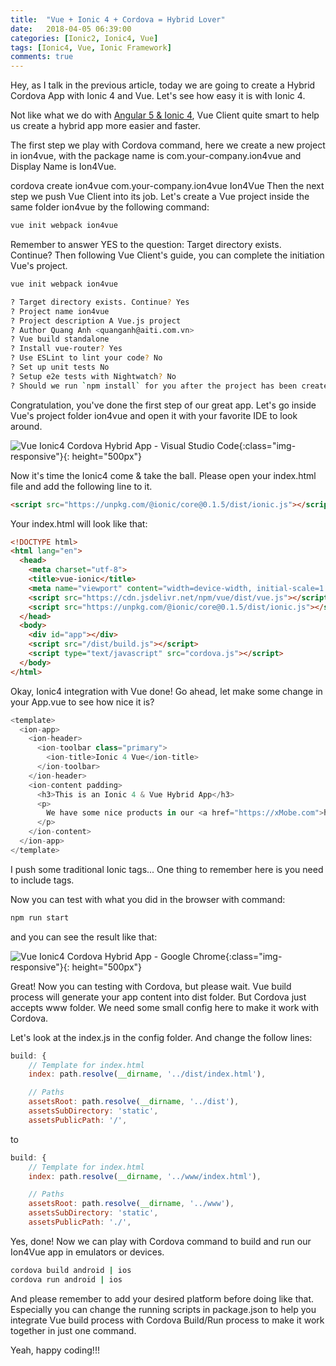 ```yaml
---
title:  "Vue + Ionic 4 + Cordova = Hybrid Lover"
date:   2018-04-05 06:39:00
categories: [Ionic2, Ionic4, Vue]
tags: [Ionic4, Vue, Ionic Framework]
comments: true
---
```


Hey, as I talk in the previous article, today we are going to create a Hybrid Cordova App with Ionic 4 and Vue. Let's see how easy it is with Ionic 4.

Not like what we do with [Angular 5 & Ionic 4][experiencing-ionic4-angular5-project-rc], Vue Client quite smart to help us create a hybrid app more easier and faster.

The first step we play with Cordova command, here we create a new project in ion4vue, with the package name is com.your-company.ion4vue and Display Name is Ion4Vue.

cordova create ion4vue com.your-company.ion4vue Ion4Vue
Then the next step we push Vue Client into its job. Let's create a Vue project inside the same folder ion4vue by the following command:

```bash
vue init webpack ion4vue
```

Remember to answer YES to the question: Target directory exists. Continue? Then following Vue Client's guide, you can complete the initiation Vue's project.

```bash
vue init webpack ion4vue

? Target directory exists. Continue? Yes
? Project name ion4vue
? Project description A Vue.js project
? Author Quang Anh <quanganh@aiti.com.vn>
? Vue build standalone
? Install vue-router? Yes
? Use ESLint to lint your code? No
? Set up unit tests No
? Setup e2e tests with Nightwatch? No
? Should we run `npm install` for you after the project has been created? (recommended) npm
```

Congratulation, you've done the first step of our great app. Let's go inside Vue's project folder ion4vue and open it with your favorite IDE to look around.

![Vue Ionic4 Cordova Hybrid App - Visual Studio Code](https://www.xmobe.com/assets/images/2018/04/Screen-Shot-2018-04-04-at-4.39.45-PM-1024x686.png){:class="img-responsive"}{: height="500px"}

Now it's time the Ionic4 come & take the ball. Please open your index.html file and add the following line to it.

```html
<script src="https://unpkg.com/@ionic/core@0.1.5/dist/ionic.js"></script>
```
Your index.html will look like that:

```html
<!DOCTYPE html>
<html lang="en">
  <head>
    <meta charset="utf-8">
    <title>vue-ionic</title>
    <meta name="viewport" content="width=device-width, initial-scale=1.0">
    <script src="https://cdn.jsdelivr.net/npm/vue/dist/vue.js"></script>
    <script src="https://unpkg.com/@ionic/core@0.1.5/dist/ionic.js"></script>
  </head>
  <body>
    <div id="app"></div>
    <script src="/dist/build.js"></script>
    <script type="text/javascript" src="cordova.js"></script>
  </body>
</html>
```

Okay, Ionic4 integration with Vue done! Go ahead, let make some change in your App.vue to see how nice it is?

```javascript
<template>
  <ion-app>
    <ion-header>
      <ion-toolbar class="primary">
        <ion-title>Ionic 4 Vue</ion-title>
      </ion-toolbar>
    </ion-header>
    <ion-content padding>
      <h3>This is an Ionic 4 & Vue Hybrid App</h3>
      <p>
        We have some nice products in our <a href="https://xMobe.com">https://xMobe.com</a>, please take look.
      </p>
    </ion-content>
  </ion-app>
</template>
```

I push some traditional Ionic tags... One thing to remember here is you need to include **<ion-app>** tags. 

Now you can test with what you did in the browser with command:

```bash
npm run start
```

and you can see the result like that:

![Vue Ionic4 Cordova Hybrid App - Google Chrome](https://www.xmobe.com/assets/images/2018/04/Screen-Shot-2018-04-04-at-4.56.23-PM-950x1024.png){:class="img-responsive"}{: height="500px"}

Great! Now you can testing with Cordova, but please wait. Vue build process will generate your app content into dist folder. But Cordova just accepts www folder. We need some small config here to make it work with Cordova. 

Let's look at the index.js in the config folder. And change the follow lines:

```js
build: {
    // Template for index.html
    index: path.resolve(__dirname, '../dist/index.html'),

    // Paths
    assetsRoot: path.resolve(__dirname, '../dist'),
    assetsSubDirectory: 'static',
    assetsPublicPath: '/',
```

to

```js
build: {
    // Template for index.html
    index: path.resolve(__dirname, '../www/index.html'),

    // Paths
    assetsRoot: path.resolve(__dirname, '../www'),
    assetsSubDirectory: 'static',
    assetsPublicPath: './',
```

Yes, done! Now we can play with Cordova command to build and run our Ion4Vue app in emulators or devices.

```bash
cordova build android | ios
cordova run android | ios
```

And please remember to add your desired platform before doing like that. Especially you can change the running scripts in package.json to help you integrate Vue build process with Cordova Build/Run process to make it work together in just one command.

Yeah, happy coding!!!

[experiencing-ionic4-angular5-project-rc]: https://www.xmobe.com/ionic/experiencing-ionic4-angular5-project-rc/